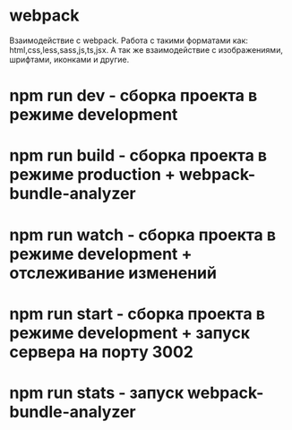 # webpack
Взаимодействие с webpack. Работа с такими форматами как: 
html,css,less,sass,js,ts,jsx. 
А так же взаимодействие с изображениями, шрифтами, иконками и другие.

# npm run dev - сборка проекта в режиме development
# npm run build - сборка проекта в режиме production + webpack-bundle-analyzer
# npm run watch - сборка проекта в режиме development + отслеживание изменений
# npm run start - сборка проекта в режиме development + запуск сервера на порту 3002
# npm run stats - запуск webpack-bundle-analyzer
